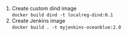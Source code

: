 1. Create custom dind image  
`docker build dind -t localreg-dind:0.1`
2. Create Jenkins image  
`docker build . -t myjenkins-oceanblue:2.0`
